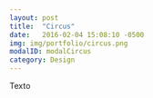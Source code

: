 ```yaml
---
layout: post
title:  "Circus"
date:   2016-02-04 15:08:10 -0500
img: img/portfolio/circus.png
modalID: modalCircus
category: Design
---
```


Texto
